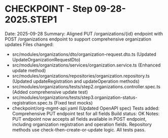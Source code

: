# CHECKPOINT - Step 09-28-2025.STEP1
Date: 2025-09-28
Summary: Aligned PUT /organizations/{id} endpoint with POST /organizations endpoint to support comprehensive organization updates
Files changed:
- src/modules/organizations/dto/organization-request.dto.ts (Updated UpdateOrganizationRequestDto)
- src/modules/organizations/services/organization.service.ts (Enhanced update method)
- src/modules/organizations/repositories/organization.repository.ts (Updated updateRegistration and updateOperation methods)
- src/modules/organizations/tests/step2.organizations.controller.spec.ts (Added comprehensive update test)
- src/modules/organizations/tests/step3.organization-status-registration.spec.ts (Fixed test mocks)
- checkpoint/org-mgmt-api.yaml (Updated OpenAPI spec)
Tests added: Comprehensive PUT endpoint test for all fields
Build status: OK
Notes: PUT endpoint now accepts all fields available in POST endpoint, including organization registration and operation fields. Repository methods use check-then-create-or-update logic. All tests pass.